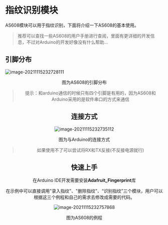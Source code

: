 # 指纹识别模块

AS608模块可以用于指纹识别，下面将介绍一下AS608的基本使用。



> 推荐可以查找一些AS608的用户手册进行查阅，里面有更详细的开发信息，不过对Arduino的开发好像没有什么帮助...



## 引脚分布

![image-20211115232728111](https://gitee.com/zeeland/p9o23th09piewqf/raw/master/image-20211115232728111.png)

<center>图为AS608的引脚分布



> 提示：和arduino通信的时候只有四个引脚是有用的，因为AS608和Arduino采用的是软件串口的方式来通信



## 连接方式

![image-20211115232735112](https://gitee.com/zeeland/p9o23th09piewqf/raw/master/image-20211115232735112.png)

<center>图为与Arduino的连接方式</center>

> 如果使用不了可以尝试将RX和TX反接(不反接电源就行)



## 快速上手

在Arduino IDE开发需要安装**Adafruit_Fingerprint**库

在示例中可以直接调用"录入指纹"、"删除指纹"、“识别指纹”三个模块，用户可以根据这三个例程和自己的需求去修改成需要的代码。

![image-20211115232757868](https://gitee.com/zeeland/p9o23th09piewqf/raw/master/image-20211115232757868.png)

<center>图为AS608的例程</center>